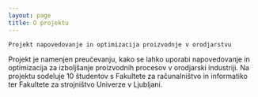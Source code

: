 ```yaml
---
layout: page
title: O projektu
---
```


<p class="message">

    Projekt napovedovanje in optimizacija proizvodnje v orodjarstvu

</p>

Projekt je namenjen preučevanju, kako se lahko uporabi napovedovanje in optimizacija za izboljšanje proizvodnih procesov v orodjarski industriji. Na projektu sodeluje 10 študentov s Fakultete za računalništvo in informatiko ter Fakultete za strojništvo Univerze v Ljubljani.
